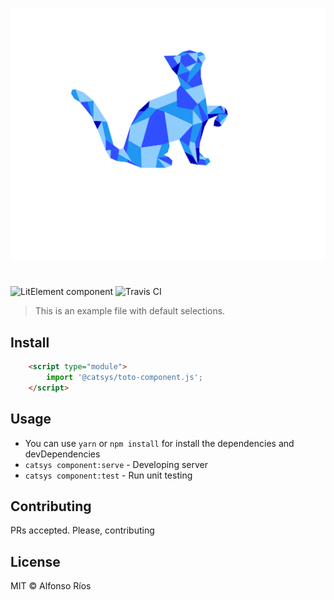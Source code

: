 ![toto-component screenshot](toto-component.svg)
# <toto-component>

![LitElement component](https://img.shields.io/badge/litElement-component-blue.svg)
![Travis CI](https://travis-ci.org/github_username/toto-component.svg?branch=master)

> This is an example file with default selections.

## Install

```html
    <script type="module">
        import '@catsys/toto-component.js';
    </script>
```

## Usage

- You can use `yarn` or `npm install` for install the dependencies and devDependencies
- `catsys component:serve` - Developing server
- `catsys component:test` - Run unit testing

## Contributing

PRs accepted. Please, contributing

## License

MIT © Alfonso Ríos
